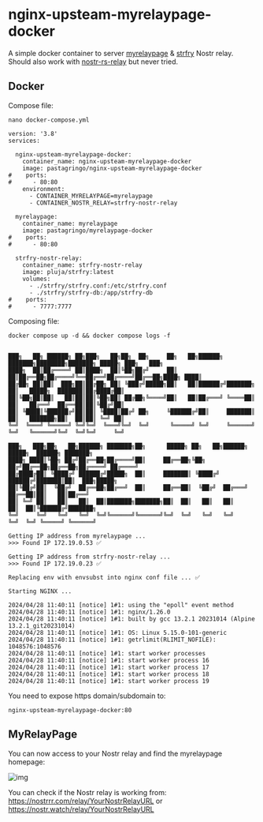 # nginx-upsteam-myrelaypage-docker
A simple docker container to server [myrelaypage](https://github.com/sandwichfarm/myrelay.page) & [strfry](https://github.com/hoytech/strfry) Nostr relay.  
Should also work with [nostr-rs-relay](https://hub.docker.com/r/scsibug/nostr-rs-relay) but never tried.  

## Docker
Compose file:
```
nano docker-compose.yml
```

```
version: '3.8'
services:

  nginx-upsteam-myrelaypage-docker:
    container_name: nginx-upsteam-myrelaypage-docker
    image: pastagringo/nginx-upsteam-myrelaypage-docker
#    ports:
#      - 80:80
    environment:
      - CONTAINER_MYRELAYPAGE=myrelaypage
      - CONTAINER_NOSTR_RELAY=strfry-nostr-relay

  myrelaypage:
    container_name: myrelaypage
    image: pastagringo/myrelaypage-docker
#    ports:
#      - 80:80

  strfry-nostr-relay:
    container_name: strfry-nostr-relay
    image: pluja/strfry:latest
    volumes:
      - ./strfry/strfry.conf:/etc/strfry.conf
      - ./strfry/strfry-db:/app/strfry-db
#    ports:
#      - 7777:7777
```
Composing file:
```
docker compose up -d && docker compose logs -f
```
```

███╗   ██╗ ██████╗ ██╗███╗   ██╗██╗  ██╗     ██╗   ██╗██████╗ ███████╗████████╗███████╗ █████╗ ███╗   ███╗
████╗  ██║██╔════╝ ██║████╗  ██║╚██╗██╔╝     ██║   ██║██╔══██╗██╔════╝╚══██╔══╝██╔════╝██╔══██╗████╗ ████║
██╔██╗ ██║██║  ███╗██║██╔██╗ ██║ ╚███╔╝█████╗██║   ██║██████╔╝███████╗   ██║   █████╗  ███████║██╔████╔██║
██║╚██╗██║██║   ██║██║██║╚██╗██║ ██╔██╗╚════╝██║   ██║██╔═══╝ ╚════██║   ██║   ██╔══╝  ██╔══██║██║╚██╔╝██║
██║ ╚████║╚██████╔╝██║██║ ╚████║██╔╝ ██╗     ╚██████╔╝██║     ███████║   ██║   ███████╗██║  ██║██║ ╚═╝ ██║
╚═╝  ╚═══╝ ╚═════╝ ╚═╝╚═╝  ╚═══╝╚═╝  ╚═╝      ╚═════╝ ╚═╝     ╚══════╝   ╚═╝   ╚══════╝╚═╝  ╚═╝╚═╝     ╚═╝
                                                                                                          
███╗   ███╗██╗   ██╗██████╗ ███████╗██╗      █████╗ ██╗   ██╗██████╗  █████╗  ██████╗ ███████╗
████╗ ████║╚██╗ ██╔╝██╔══██╗██╔════╝██║     ██╔══██╗╚██╗ ██╔╝██╔══██╗██╔══██╗██╔════╝ ██╔════╝
██╔████╔██║ ╚████╔╝ ██████╔╝█████╗  ██║     ███████║ ╚████╔╝ ██████╔╝███████║██║  ███╗█████╗  
██║╚██╔╝██║  ╚██╔╝  ██╔══██╗██╔══╝  ██║     ██╔══██║  ╚██╔╝  ██╔═══╝ ██╔══██║██║   ██║██╔══╝  
██║ ╚═╝ ██║   ██║   ██║  ██║███████╗███████╗██║  ██║   ██║   ██║     ██║  ██║╚██████╔╝███████╗
╚═╝     ╚═╝   ╚═╝   ╚═╝  ╚═╝╚══════╝╚══════╝╚═╝  ╚═╝   ╚═╝   ╚═╝     ╚═╝  ╚═╝ ╚═════╝ ╚══════╝
                                                                                              
Getting IP address from myrelaypage ...
>>> Found IP 172.19.0.53 ✅

Getting IP address from strfry-nostr-relay ...
>>> Found IP 172.19.0.23 ✅

Replacing env with envsubst into nginx conf file ... ✅

Starting NGINX ...

2024/04/28 11:40:11 [notice] 1#1: using the "epoll" event method
2024/04/28 11:40:11 [notice] 1#1: nginx/1.26.0
2024/04/28 11:40:11 [notice] 1#1: built by gcc 13.2.1 20231014 (Alpine 13.2.1_git20231014) 
2024/04/28 11:40:11 [notice] 1#1: OS: Linux 5.15.0-101-generic
2024/04/28 11:40:11 [notice] 1#1: getrlimit(RLIMIT_NOFILE): 1048576:1048576
2024/04/28 11:40:11 [notice] 1#1: start worker processes
2024/04/28 11:40:11 [notice] 1#1: start worker process 16
2024/04/28 11:40:11 [notice] 1#1: start worker process 17
2024/04/28 11:40:11 [notice] 1#1: start worker process 18
2024/04/28 11:40:11 [notice] 1#1: start worker process 19
```
You need to expose https domain/subdomain to:
```
nginx-upsteam-myrelaypage-docker:80
```
## MyRelayPage
You can now access to your Nostr relay and find the myrelaypage homepage:

![img](https://slink.fractalized.net/image/0b83dd09-c174-4012-af05-be279c270fc6.png)

You can check if the Nostr relay is working from: https://nostrrr.com/relay/YourNostrRelayURL or https://nostr.watch/relay/YourNostrRelayURL
